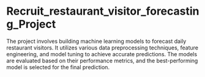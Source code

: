 # Recruit_restaurant_visitor_forecasting_Project
The project involves building machine learning models to forecast daily restaurant visitors. It utilizes various data preprocessing techniques, feature engineering, and model tuning to achieve accurate predictions. The models are evaluated based on their performance metrics, and the best-performing model is selected for the final prediction.
